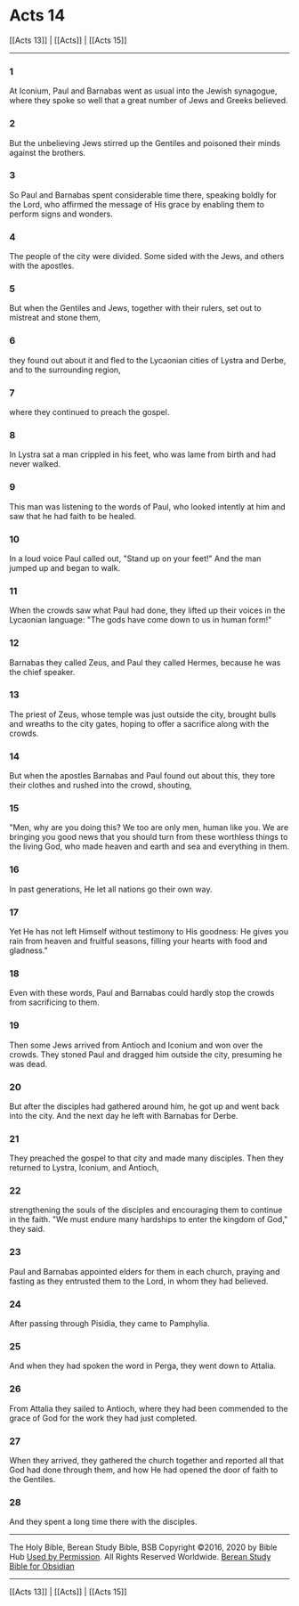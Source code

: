# Acts 14

[[Acts 13]] | [[Acts]] | [[Acts 15]]

---

### 1
At Iconium, Paul and Barnabas went as usual into the Jewish synagogue, where they spoke so well that a great number of Jews and Greeks believed.

### 2
But the unbelieving Jews stirred up the Gentiles and poisoned their minds against the brothers.

### 3
So Paul and Barnabas spent considerable time there, speaking boldly for the Lord, who affirmed the message of His grace by enabling them to perform signs and wonders.

### 4
The people of the city were divided. Some sided with the Jews, and others with the apostles.

### 5
But when the Gentiles and Jews, together with their rulers, set out to mistreat and stone them,

### 6
they found out about it and fled to the Lycaonian cities of Lystra and Derbe, and to the surrounding region,

### 7
where they continued to preach the gospel.

### 8
In Lystra sat a man crippled in his feet, who was lame from birth and had never walked.

### 9
This man was listening to the words of Paul, who looked intently at him and saw that he had faith to be healed.

### 10
In a loud voice Paul called out, "Stand up on your feet!" And the man jumped up and began to walk.

### 11
When the crowds saw what Paul had done, they lifted up their voices in the Lycaonian language: "The gods have come down to us in human form!"

### 12
Barnabas they called Zeus, and Paul they called Hermes, because he was the chief speaker.

### 13
The priest of Zeus, whose temple was just outside the city, brought bulls and wreaths to the city gates, hoping to offer a sacrifice along with the crowds.

### 14
But when the apostles Barnabas and Paul found out about this, they tore their clothes and rushed into the crowd, shouting,

### 15
"Men, why are you doing this? We too are only men, human like you. We are bringing you good news that you should turn from these worthless things to the living God, who made heaven and earth and sea and everything in them.

### 16
In past generations, He let all nations go their own way.

### 17
Yet He has not left Himself without testimony to His goodness: He gives you rain from heaven and fruitful seasons, filling your hearts with food and gladness."

### 18
Even with these words, Paul and Barnabas could hardly stop the crowds from sacrificing to them.

### 19
Then some Jews arrived from Antioch and Iconium and won over the crowds. They stoned Paul and dragged him outside the city, presuming he was dead.

### 20
But after the disciples had gathered around him, he got up and went back into the city. And the next day he left with Barnabas for Derbe.

### 21
They preached the gospel to that city and made many disciples. Then they returned to Lystra, Iconium, and Antioch,

### 22
strengthening the souls of the disciples and encouraging them to continue in the faith. "We must endure many hardships to enter the kingdom of God," they said.

### 23
Paul and Barnabas appointed elders for them in each church, praying and fasting as they entrusted them to the Lord, in whom they had believed.

### 24
After passing through Pisidia, they came to Pamphylia.

### 25
And when they had spoken the word in Perga, they went down to Attalia.

### 26
From Attalia they sailed to Antioch, where they had been commended to the grace of God for the work they had just completed.

### 27
When they arrived, they gathered the church together and reported all that God had done through them, and how He had opened the door of faith to the Gentiles.

### 28
And they spent a long time there with the disciples.

---

The Holy Bible, Berean Study Bible, BSB
Copyright ©2016, 2020 by Bible Hub
[Used by Permission](https://berean.bible/terms.htm). All Rights Reserved Worldwide.
[Berean Study Bible for Obsidian](https://github.com/gapmiss/berean-study-bible-for-obsidian)

---

[[Acts 13]] | [[Acts]] | [[Acts 15]]

